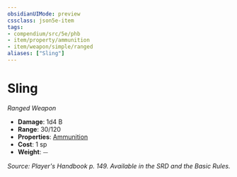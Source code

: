 ```yaml
---
obsidianUIMode: preview
cssclass: json5e-item
tags:
- compendium/src/5e/phb
- item/property/ammunition
- item/weapon/simple/ranged
aliases: ["Sling"]
---
```

# Sling
*Ranged Weapon*  

- **Damage**: 1d4 B
- **Range**: 30/120
- **Properties**: [Ammunition](/compendium/rules/item-properties.md#Ammunition)
- **Cost**: 1 sp
- **Weight**: ⏤

*Source: Player's Handbook p. 149. Available in the SRD and the Basic Rules.*